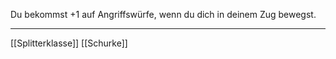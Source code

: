 Du bekommst +1 auf Angriffswürfe, wenn du dich in deinem Zug bewegst. 

---
[[Splitterklasse]]
[[Schurke]]
